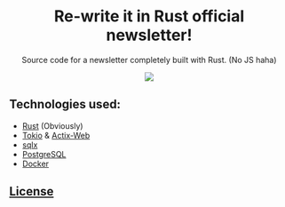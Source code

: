 <div align='center'>
    <h1>Re-write it in Rust official newsletter!</h1>
    <p>Source code for a newsletter completely built with Rust. (No JS haha)</p>
    <img 
        src='https://external-content.duckduckgo.com/iu/?u=https%3A%2F%2Ftse1.mm.bing.net%2Fth%3Fid%3DOIP.6oXDOIohqROy2sY_AXXDVwHaJ4%26pid%3DApi&f=1&ipt=dd6f8d2212a4c0312ebdde37044ab774d8a21d5e1b0bbd2394cfbc4470e3edb1&ipo=images'
    />
</div>

## Technologies used:
- [Rust](https://rust-lang.org) (Obviously)
- [Tokio](https://tokio.rs) & [Actix-Web](https://actix.rs)
- [sqlx](https://github.com/launchbadge/sqlx)
- [PostgreSQL](https://postgresql.org)
- [Docker](https://docker.com)

## [License](https://github.com/oranges0da/newsletter/blob/main/LICENSE)